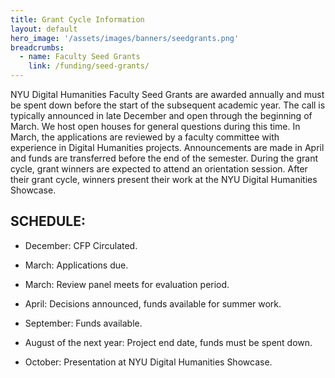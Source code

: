 ```yaml
---
title: Grant Cycle Information
layout: default
hero_image: '/assets/images/banners/seedgrants.png'
breadcrumbs:
  - name: Faculty Seed Grants
    link: /funding/seed-grants/
---
```


NYU Digital Humanities Faculty Seed Grants are awarded annually and must be spent down before the start of the subsequent academic year. The call is typically announced in late December and open through the beginning of March. We host open houses for general questions during this time. In March, the applications are reviewed by a faculty committee with experience in Digital Humanities projects. Announcements are made in April and funds are transferred before the end of the semester. During the grant cycle, grant winners are expected to attend an orientation session. After their grant cycle, winners present their work at the NYU Digital Humanities Showcase.


## SCHEDULE:

* December: CFP Circulated.

* March: Applications due.

* March: Review panel meets for evaluation period.

* April: Decisions announced, funds available for summer work.

* September: Funds available.

* August of the next year: Project end date, funds must be spent down.

* October: Presentation at NYU Digital Humanities Showcase.


